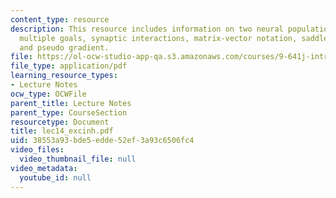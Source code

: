 ```yaml
---
content_type: resource
description: This resource includes information on two neural populations, minimax,
  multiple goals, synaptic interactions, matrix-vector notation, saddle function,
  and pseudo gradient.
file: https://ol-ocw-studio-app-qa.s3.amazonaws.com/courses/9-641j-introduction-to-neural-networks-spring-2005/38553a93bde5edde52ef3a93c6506fc4_lec14_excinh.pdf
file_type: application/pdf
learning_resource_types:
- Lecture Notes
ocw_type: OCWFile
parent_title: Lecture Notes
parent_type: CourseSection
resourcetype: Document
title: lec14_excinh.pdf
uid: 38553a93-bde5-edde-52ef-3a93c6506fc4
video_files:
  video_thumbnail_file: null
video_metadata:
  youtube_id: null
---
```


